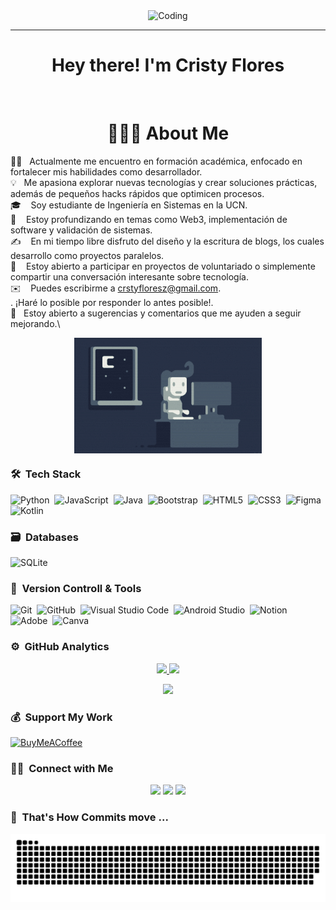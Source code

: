
<p align="center">
<img alt="Coding" src=https://media1.giphy.com/media/v1.Y2lkPTc5MGI3NjExMnI1emxwZzlyNXJuYjFmMDY0dGN3cTE4a3NhbHE4NTFha204OGltZCZlcD12MV9pbnRlcm5hbF9naWZfYnlfaWQmY3Q9Zw/SWoSkN6DxTszqIKEqv/giphy.gif width='400' align="center"/> 
</p>
<hr>
<h1 align="center">Hey there! I'm Cristy Flores</h1>
<br>

<h1 align="center">👨🏻‍💻 <b>About Me</b></h1>


👨‍💻 &nbsp; Actualmente me encuentro en formación académica, enfocado en fortalecer mis habilidades como desarrollador.\
💡  &nbsp;Me apasiona explorar nuevas tecnologías y crear soluciones prácticas, además de pequeños hacks rápidos que optimicen procesos.\
🎓  &nbsp; Soy estudiante de Ingeniería en Sistemas en la UCN.\
🌱  &nbsp; Estoy profundizando en temas como Web3, implementación de software y validación de sistemas.\
✍️  &nbsp; En mi tiempo libre disfruto del diseño y la escritura de blogs, los cuales desarrollo como proyectos paralelos.\
💬  &nbsp; Estoy abierto a participar en proyectos de voluntariado o simplemente compartir una conversación interesante sobre tecnología.\
✉️  &nbsp; Puedes escribirme a crstyfloresz@gmail.com.\
. ¡Haré lo posible por responder lo antes posible!.\
📄 &nbsp; Estoy abierto a sugerencias y comentarios que me ayuden a seguir mejorando.\

<p align="center">
<img alt="Night Coding" src="https://raw.githubusercontent.com/AVS1508/AVS1508/master/assets/Night-Coding.gif" align="center"/>
</p>

### 🛠 &nbsp;Tech Stack

![Python](https://img.shields.io/badge/python-3670A0?style=for-the-badge&logo=python&logoColor=ffdd54)&nbsp;
![JavaScript](https://img.shields.io/badge/javascript-%23323330.svg?style=for-the-badge&logo=javascript&logoColor=%23F7DF1E)&nbsp;
![Java](https://img.shields.io/badge/java-%23ED8B00.svg?style=for-the-badge&logo=java&logoColor=white)&nbsp;
![Bootstrap](https://img.shields.io/badge/bootstrap-%23563D7C.svg?style=for-the-badge&logo=bootstrap&logoColor=white)&nbsp;
![HTML5](https://img.shields.io/badge/html5-%23E34F26.svg?style=for-the-badge&logo=html5&logoColor=white)&nbsp;
![CSS3](https://img.shields.io/badge/css3-%231572B6.svg?style=for-the-badge&logo=css3&logoColor=white)&nbsp;
![Figma](https://img.shields.io/badge/figma-%23F24E1E.svg?style=for-the-badge&logo=figma&logoColor=white)&nbsp;
![Kotlin](https://img.shields.io/badge/Kotlin-0095D5?&style=for-the-badge&logo=kotlin&logoColor=white)&nbsp;




### 🗃 &nbsp;Databases

![SQLite](https://img.shields.io/badge/SQLite-07405E?style=for-the-badge&logo=sqlite&logoColor=white)&nbsp;



### 🧰 &nbsp;Version Controll & Tools 

![Git](https://img.shields.io/badge/git-%23F05033.svg?style=for-the-badge&logo=git&logoColor=white)&nbsp;
![GitHub](https://img.shields.io/badge/github-%23121011.svg?style=for-the-badge&logo=github&logoColor=white)&nbsp;
![Visual Studio Code](https://img.shields.io/badge/Visual%20Studio%20Code-0078d7.svg?style=for-the-badge&logo=visual-studio-code&logoColor=white)&nbsp;
![Android Studio](https://img.shields.io/badge/Android%20Studio-3DDC84?style=for-the-badge&logo=androidstudio&logoColor=white)&nbsp;
![Notion](https://img.shields.io/badge/Notion-%23000000.svg?style=for-the-badge&logo=notion&logoColor=white)&nbsp;
![Adobe](https://img.shields.io/badge/adobe-%23FF0000.svg?style=for-the-badge&logo=adobe&logoColor=white)&nbsp;
![Canva](https://img.shields.io/badge/Canva-%2300C4CC.svg?style=for-the-badge&logo=Canva&logoColor=white)&nbsp;


### ⚙️ &nbsp;GitHub Analytics

<p align="center">
  <a href="https://github.com/Adityakanoi2001">
    <img height="180em" src="https://github-readme-stats-eight-theta.vercel.app/api?username=Adityakanoi2001&show_icons=true&theme=algolia&include_all_commits=true&count_private=true"/>
  </a>
  <a href="https://github.com/Adityakanoi2001">
    <img height="180em" src="https://github-readme-stats-eight-theta.vercel.app/api/top-langs/?username=Adityakanoi2001&layout=compact&langs_count=8&theme=algolia"/>
  </a>
</p>

<p align="center">
  <img height="180em" src="https://github-readme-streak-stats.herokuapp.com/?user=AdityaKanoi2001&theme=dark&hide_border=true"/>
</p>



### 💰 &nbsp;Support My Work
[![BuyMeACoffee](https://img.shields.io/badge/Buy%20Me%20a%20Coffee-ffdd00?style=for-the-badge&logo=buy-me-a-coffee&logoColor=black)](https://buymeacoffee.com/adityakanoi) 


### 🤝🏻 &nbsp;Connect with Me

<p align="center">
<a href="mailto:crstyfloresz@gmail.com"><img src=https://img.shields.io/badge/Gmail-D14836?style=for-the-badge&logo=gmail&logoColor=white/></a>
<a href="https://www.instagram.com/crstymfz/"><img src=https://img.shields.io/badge/Instagram-E4405F?style=for-the-badge&logo=instagram&logoColor=white/></a>
<a href=https://www.facebook.com/crstymfz/?locale=es_LA><img src=https://img.shields.io/badge/Facebook-1877F2?style=for-the-badge&logo=facebook&logoColor=white/></a>
</p>

### 🐍 &nbsp;That's How Commits move ...

<div align="center">
  <a href="https://github.com/Adityakanoi2001/">
  <img src="https://github.com/1999AZZAR/1999AZZAR/blob/readme/resources/img/grid-snake.svg"
       alt="snake" /></a>
</div>
